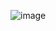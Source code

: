 ![image](https://user-images.githubusercontent.com/102378093/161993629-b1eef6ea-dd90-4302-85dc-b8f2d2036e6e.png)
